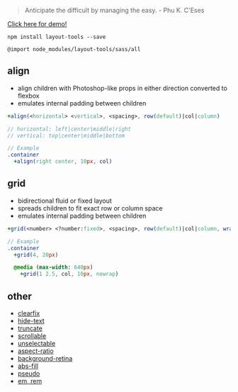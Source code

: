 > Anticipate the difficult by managing the easy. - Phu K. C'Eses

[Click here for demo!](http://codepen.io/salsita/full/bgxWBX/)

`npm install layout-tools --save`

`@import node_modules/layout-tools/sass/all`

## align

- align children with Photoshop-like props in either direction converted to flexbox
- emulates internal padding between children

```Sass
+align(<horizontal> <vertical>, <spacing>, row(default)|col|column)

// horizontal: left|center|middle|right
// vertical: top|center|middle|bottom

// Example
.container
  +align(right center, 10px, col)
```

## grid

- bidirectional fluid or fixed layout
- spreads children to fit exact row or column space
- emulates internal padding between children

```Sass
+grid(<number> <?number:fixed>, <spacing>, row(default)|col|column, wrap(default)|nowrap)

// Example
.container
  +grid(4, 20px)

  @media (max-width: 640px)
    +grid(1 2.5, col, 10px, nowrap)
```

## other

- [clearfix](sass/clearfix.sass)
- [hide-text](sass/hide-text.sass)
- [truncate](sass/truncate.sass)
- [scrollable](sass/scrollable.sass)
- [unselectable](sass/unselectable.sass)
- [aspect-ratio](sass/aspect-ratio.sass)
- [background-retina](sass/background-retina.sass)
- [abs-fill](sass/abs-fill.sass)
- [pseudo](sass/pseudo.sass)
- [em, rem](sass/em-rem.sass)
